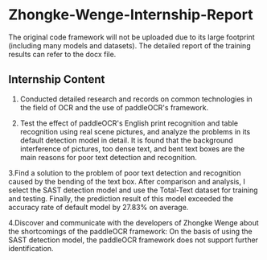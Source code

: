 # Zhongke-Wenge-Internship-Report

The original code framework will not be uploaded due to its large footprint (including many models and datasets). The detailed report of the training results can refer to the docx file.

## Internship Content
1. Conducted detailed research and records on common technologies in the field of OCR and the use of paddleOCR's framework.

2. Test the effect of paddleOCR's English print recognition and table recognition using real scene pictures, and analyze the problems in its default detection model in detail. It is found that the background interference of pictures, too dense text, and bent text boxes are the main reasons for poor text detection and recognition.

3.Find a solution to the problem of poor text detection and recognition caused by the bending of the text box. After comparison and analysis, I select the SAST detection model and use the Total-Text dataset for training and testing. Finally, the prediction result of this model exceeded the accuracy rate of default model by 27.83% on average.

4.Discover and communicate with the developers of Zhongke Wenge about the shortcomings of the paddleOCR framework: On the basis of using the SAST detection model, the paddleOCR framework does not support further identification.
